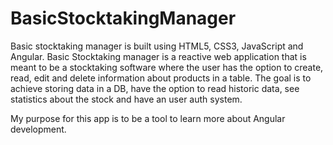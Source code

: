 # BasicStocktakingManager
Basic stocktaking manager is built using HTML5, CSS3, JavaScript and Angular. Basic Stocktaking manager is a reactive web application that is meant to be a stocktaking software where the user has the option to create, read, edit and delete information about products in a table. The goal is to achieve storing data in a DB, have the option to read historic data, see statistics about the stock and have an user auth system.

My purpose for this app is to be a tool to learn more about Angular development.


